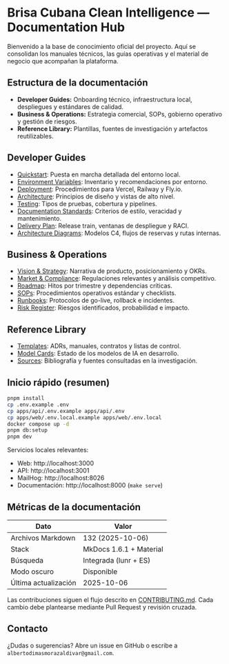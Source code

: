 # Brisa Cubana Clean Intelligence — Documentation Hub

Bienvenido a la base de conocimiento oficial del proyecto. Aquí se consolidan los manuales técnicos, las guías operativas y el material de negocio que acompañan la plataforma.

## Estructura de la documentación

- **Developer Guides:** Onboarding técnico, infraestructura local, despliegues y estándares de calidad.
- **Business & Operations:** Estrategia comercial, SOPs, gobierno operativo y gestión de riesgos.
- **Reference Library:** Plantillas, fuentes de investigación y artefactos reutilizables.

## Developer Guides

- [Quickstart](for-developers/quickstart.md): Puesta en marcha detallada del entorno local.
- [Environment Variables](for-developers/environment-variables.md): Inventario y recomendaciones por entorno.
- [Deployment](for-developers/deployment.md): Procedimientos para Vercel, Railway y Fly.io.
- [Architecture](for-developers/architecture.md): Principios de diseño y vistas de alto nivel.
- [Testing](for-developers/testing.md): Tipos de pruebas, cobertura y pipelines.
- [Documentation Standards](development/documentation-standards.md): Criterios de estilo, veracidad y mantenimiento.
- [Delivery Plan](development/delivery-plan.md): Release train, ventanas de despliegue y RACI.
- [Architecture Diagrams](for-developers/diagrams/README.md): Modelos C4, flujos de reservas y rutas internas.

## Business & Operations

- [Vision & Strategy](for-business/vision-strategy.md): Narrativa de producto, posicionamiento y OKRs.
- [Market & Compliance](for-business/market-compliance.md): Regulaciones relevantes y análisis competitivo.
- [Roadmap](for-business/roadmap.md): Hitos por trimestre y dependencias críticas.
- [SOPs](for-business/operations/sops/index.md): Procedimientos operativos estándar y checklists.
- [Runbooks](operations/runbooks/README.md): Protocolos de go-live, rollback e incidentes.
- [Risk Register](for-business/operations/risk/risk-register.md): Riesgos identificados, probabilidad e impacto.

## Reference Library

- [Templates](reference/templates/index.md): ADRs, manuales, contratos y listas de control.
- [Model Cards](for-developers/ai-ml/model-cards/README.md): Estado de los modelos de IA en desarrollo.
- [Sources](reference/sources.md): Bibliografía y fuentes consultadas en la investigación.

## Inicio rápido (resumen)

```bash
pnpm install
cp .env.example .env
cp apps/api/.env.example apps/api/.env
cp apps/web/.env.local.example apps/web/.env.local
docker compose up -d
pnpm db:setup
pnpm dev
```

Servicios locales relevantes:

- Web: http://localhost:3000
- API: http://localhost:3001
- MailHog: http://localhost:8026
- Documentación: http://localhost:8000 (`make serve`)

## Métricas de la documentación

| Dato                 | Valor                   |
| -------------------- | ----------------------- |
| Archivos Markdown    | 132 (2025-10-06)        |
| Stack                | MkDocs 1.6.1 + Material |
| Búsqueda             | Integrada (lunr + ES)   |
| Modo oscuro          | Disponible              |
| Última actualización | 2025-10-06              |

Las contribuciones siguen el flujo descrito en [CONTRIBUTING.md](https://github.com/albertodimas/brisa-cubana-clean-intelligence/blob/main/CONTRIBUTING.md). Cada cambio debe plantearse mediante Pull Request y revisión cruzada.

## Contacto

¿Dudas o sugerencias? Abre un issue en GitHub o escribe a `albertodimasmorazaldivar@gmail.com`.
